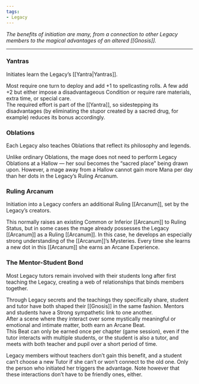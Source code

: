 ```yaml
---
tags:
- Legacy
---
```


_The benefits of initiation are many, from a connection to other Legacy members to the magical advantages of an altered [[Gnosis]]._

---

### Yantras

Initiates learn the Legacy’s [[Yantra|Yantras]].

Most require one turn to deploy and add +1 to spellcasting rolls. A few add +2 but either impose a disadvantageous Condition or require rare materials, extra time, or special care.\
The required effort is part of the [[Yantra]], so sidestepping its disadvantages (by eliminating the stupor created by a sacred drug, for example) reduces its bonus accordingly.

### Oblations

Each Legacy also teaches Oblations that reflect its philosophy and legends.

Unlike ordinary Oblations, the mage does not need to perform Legacy Oblations at a Hallow — her soul becomes the “sacred place” being drawn upon. However, a mage away from a Hallow cannot gain more Mana per day than her dots in the Legacy’s Ruling Arcanum.

### Ruling Arcanum

Initiation into a Legacy confers an additional Ruling [[Arcanum]], set by the Legacy’s creators.

This normally raises an existing Common or Inferior [[Arcanum]] to Ruling Status, but in some cases the mage already possesses the Legacy [[Arcanum]] as a Ruling [[Arcanum]]. In this case, he develops an especially strong understanding of the [[Arcanum]]’s Mysteries. Every time she learns a new dot in this [[Arcanum]] she earns an Arcane Experience.

### The Mentor-Student Bond

Most Legacy tutors remain involved with their students long after first teaching the Legacy, creating a web of relationships that binds members together.

Through Legacy secrets and the teachings they specifically share, student and tutor have both shaped their [[Gnosis]] in the same fashion. Mentors and students have a Strong sympathetic link to one another.\
After a scene where they interact over some mystically meaningful or emotional and intimate matter, both earn an Arcane Beat.\
This Beat can only be earned once per chapter (game session), even if the tutor interacts with multiple students, or the student is also a tutor, and meets with both teacher and pupil over a short period of time.

Legacy members without teachers don’t gain this benefit, and a student can’t choose a new Tutor if she can’t or won’t connect to the old one. Only the person who initiated her triggers the advantage. Note however that these interactions don’t have to be friendly ones, either.